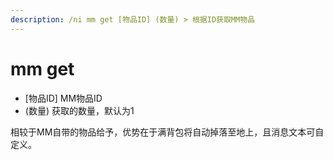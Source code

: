 ```yaml
---
description: /ni mm get [物品ID] (数量) > 根据ID获取MM物品
---
```


# mm get

* \[物品ID] MM物品ID
* (数量) 获取的数量，默认为1

相较于MM自带的物品给予，优势在于满背包将自动掉落至地上，且消息文本可自定义。
